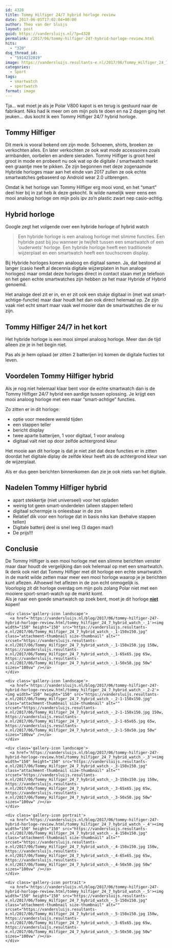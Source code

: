 ```yaml
---
id: 4328
title: Tommy Hilfiger 24/7 hybrid horloge review
date: 2017-06-05T17:02:04+00:00
author: Theo van der Sluijs
layout: post
guid: https://vandersluijs.nl/?p=4328
permalink: /2017/06/tommy-hilfiger-247-hybrid-horloge-review.html
hits:
  - "320"
dsq_thread_id:
  - "5914232019"
image: https://vandersluijs.resultants-e.nl/2017/06/Tommy_Hilfiger_24_7_hybrid_watch_-_2-825x510.jpg
categories:
  - Sport
tags:
  - smartwatch
  - sportwatch
format: image
---
```

<section class="gh-view"> <section id="ember2348" class="ember-view view-container view-editor"> <section class="entry-preview js-entry-preview "> <section class="entry-preview-content js-entry-preview-content"> 

<div id="ember2356" class="ember-view rendered-markdown js-rendered-markdown">
  <p>
    Tja&#8230; wat moet je als je Polar V800 kapot is en terug is gestuurd naar de fabrikant. Niks had ik meer om om mijn pols te doen en na 2 dagen ging het jeuken&#8230; dus kocht ik een Tommy Hilfiger 24/7 hybrid horloge.
  </p>
  
  <h2 id="tommyhilfiger">
    Tommy Hilfiger
  </h2>
  
  <p>
    Dit merk is vooral bekend om zijn mode. Schoenen, shirts, broeken ze verkochten alles. En later verkochten ze ook wat mode accessoires zoals armbanden, oorbelen en andere sieraden. Tommy Hilfiger is groot heel groot in mode en probeert nu ook wat op de digitale / smartwatch markt een graantje mee te pikken. Ze zijn begonnen met deze zogenaamde Hybride horloges maar aan het einde van 2017 zullen ze ook echte smartwatches gebaseerd op Android wear 2.0 uitbrengen.
  </p>
  
  <p>
    Omdat ik het horloge van Tommy Hilfiger erg mooi vond, en het &#8220;smart&#8221; deel hier bij in zat heb ik deze gekocht. Ik wilde namelijk weer eens een mooi analoog horloge om mijn pols ipv zo&#8217;n plastic zwart nep casio-achtig.
  </p>
  
  <h2 id="hybridhorloge">
    Hybrid horloge
  </h2>
  
  <p>
    Google zegt het volgende over een hybride horloge of hybrid watch
  </p>
  
  <blockquote>
    <p>
      Een hybride horloge is een analoog horloge met slimme functies. Een hybride past bij jou wanneer je twijfelt tussen een smartwatch of een &#8216;ouderwets&#8217; horloge. Een hybride horloge heeft een traditionele wijzerplaat en een smartwatch heeft een touchscreen display.
    </p>
  </blockquote>
  
  <p>
    Bij Hybride horloges komen analoog en digitaal samen. Ja, dat bestond al langer (casio heeft al decennia digitale wijzerplaten in hun analoge horloges) maar omdat deze horloges direct in contact staan met je telefoon en het geen echte smartwatches zijn hebben ze het maar Hybride of Hybrid genoemd.
  </p>
  
  <p>
    Het analoge deel zit er in, en er zit ook een stukje digitaal in (met wat smart-achtige-functie) maar daar houdt het dan ook direct helemaal op. Ze zijn vaak niet echt smart maar vaak wel mooier dan de smartwatches die er nu zijn.
  </p>
  
  <h2 id="tommyhilfiger247inhetkort">
    Tommy Hilfiger 24/7 in het kort
  </h2>
  
  <p>
    Het hybride horloge is een mooi simpel analoog horloge. Meer dan de tijd alleen zie je in het begin niet.
  </p>
  
  <p>
    Pas als je hem oplaad (er zitten 2 batterijen in) komen de digitale fucties tot leven.
  </p>
  
  <h2 id="voordelentommyhilfigerhybrid">
    Voordelen Tommy Hilfiger hybrid
  </h2>
  
  <p>
    Als je nog niet helemaal klaar bent voor de echte smartwatch dan is de Tommy Hilfiger 24/7 hybrid een aardige tussen oplossing. Je krijgt een mooi analoog horloge met een maar &#8220;smart-achtige&#8221; functies.
  </p>
  
  <p>
    Zo zitten er in dit horloge:
  </p>
  
  <ul>
    <li>
      optie voor meedere wereld tijden
    </li>
    <li>
      een stappen teller
    </li>
    <li>
      bericht display
    </li>
    <li>
      twee aparte batterijen, 1 voor digitaal, 1 voor analoog
    </li>
    <li>
      digitaal valt niet op door zelfde achtergrond kleur
    </li>
  </ul>
  
  <p>
    Het mooie aan dit horloge is dat je niet ziet dat deze functies er in zitten doordat het digitale diplay de zelfde kleur heeft als de achtergrond kleur van de wijzerplaat.
  </p>
  
  <p>
    Als er dus geen berichten binnenkomen dan zie je ook niets van het digitale.
  </p>
  
  <h2 id="nadelentommyhilfigerhybrid">
    Nadelen Tommy Hilfiger hybrid
  </h2>
  
  <ul>
    <li>
      apart stekkertje (niet universeel) voor het opladen
    </li>
    <li>
      weinig tot geen smart-onderdelen (alleen stappen tellen)
    </li>
    <li>
      digitaal schermpje is onleesbaar in de zon
    </li>
    <li>
      Relatief dik voor een horloge dat in basis niks kan (behalve stappen tellen)
    </li>
    <li>
      Digitale batterij deel is snel leeg (3 dagen max!)
    </li>
    <li>
      De prijs!!!
    </li>
  </ul>
  
  <h2 id="conclusie">
    Conclusie
  </h2>
</div></section> </section> </section> </section> <aside id="ember1391" class="ember-view gh-notifications"></aside> 

<div id="ember1400" class="ember-view content-cover">
  De Tommy Hilfiger is een mooi horloge met een slimme berichten venster maar daar houdt de vergelijking dan ook helemaal op met een smartwatch.
</div>

<div class="ember-view content-cover">
</div>

<div class="ember-view content-cover">
  Ik denk ook niet dat Tommy Hilfiger met dit horloge een echte smartwatch in de markt wilde zetten maar meer een mooi horloge waarop je je berichten kunt aflezen. Alhoewel het aflezen in de zon echt onmogelijk is.
</div>

<div class="ember-view content-cover">
</div>

<div class="ember-view content-cover">
  Voorlopig zit dit horloge overdag om mijn pols zolang Polar niet met een mooiere sport-smart-watch op de markt komt.
</div>

<div class="ember-view content-cover">
</div>

<div class="ember-view content-cover">
  Als je naar een goede smartwatch op zoek bent, moet je dit horloge <span style="text-decoration: underline;"><strong>niet</strong></span> kopen!
  
  <div id='gallery-20' class='gallery galleryid-4328 gallery-columns-3 gallery-size-thumbnail'>
      
    
    <div class='gallery-icon landscape'>
      <a href='https://vandersluijs.nl/blog/2017/06/tommy-hilfiger-247-hybrid-horloge-review.html/tommy_hilfiger_24_7_hybrid_watch_-_1'><img width="150" height="150" src="https://vandersluijs.resultants-e.nl/2017/06/Tommy_Hilfiger_24_7_hybrid_watch_-_1-150x150.jpg" class="attachment-thumbnail size-thumbnail" alt="" srcset="https://vandersluijs.resultants-e.nl/2017/06/Tommy_Hilfiger_24_7_hybrid_watch_-_1-150x150.jpg 150w, https://vandersluijs.resultants-e.nl/2017/06/Tommy_Hilfiger_24_7_hybrid_watch_-_1-65x65.jpg 65w, https://vandersluijs.resultants-e.nl/2017/06/Tommy_Hilfiger_24_7_hybrid_watch_-_1-50x50.jpg 50w" sizes="100vw" /></a>
    </div>   
    
    <div class='gallery-icon landscape'>
      <a href='https://vandersluijs.nl/blog/2017/06/tommy-hilfiger-247-hybrid-horloge-review.html/tommy_hilfiger_24_7_hybrid_watch_-_2-2'><img width="150" height="150" src="https://vandersluijs.resultants-e.nl/2017/06/Tommy_Hilfiger_24_7_hybrid_watch_-_2-1-150x150.jpg" class="attachment-thumbnail size-thumbnail" alt="" srcset="https://vandersluijs.resultants-e.nl/2017/06/Tommy_Hilfiger_24_7_hybrid_watch_-_2-1-150x150.jpg 150w, https://vandersluijs.resultants-e.nl/2017/06/Tommy_Hilfiger_24_7_hybrid_watch_-_2-1-65x65.jpg 65w, https://vandersluijs.resultants-e.nl/2017/06/Tommy_Hilfiger_24_7_hybrid_watch_-_2-1-50x50.jpg 50w" sizes="100vw" /></a>
    </div>   
    
    <div class='gallery-icon landscape'>
      <a href='https://vandersluijs.nl/blog/2017/06/tommy-hilfiger-247-hybrid-horloge-review.html/tommy_hilfiger_24_7_hybrid_watch_-_3'><img width="150" height="150" src="https://vandersluijs.resultants-e.nl/2017/06/Tommy_Hilfiger_24_7_hybrid_watch_-_3-150x150.jpg" class="attachment-thumbnail size-thumbnail" alt="" srcset="https://vandersluijs.resultants-e.nl/2017/06/Tommy_Hilfiger_24_7_hybrid_watch_-_3-150x150.jpg 150w, https://vandersluijs.resultants-e.nl/2017/06/Tommy_Hilfiger_24_7_hybrid_watch_-_3-65x65.jpg 65w, https://vandersluijs.resultants-e.nl/2017/06/Tommy_Hilfiger_24_7_hybrid_watch_-_3-50x50.jpg 50w" sizes="100vw" /></a>
    </div>   
    
    <div class='gallery-icon portrait'>
      <a href='https://vandersluijs.nl/blog/2017/06/tommy-hilfiger-247-hybrid-horloge-review.html/tommy_hilfiger_24_7_hybrid_watch_-_4'><img width="150" height="150" src="https://vandersluijs.resultants-e.nl/2017/06/Tommy_Hilfiger_24_7_hybrid_watch_-_4-150x150.jpg" class="attachment-thumbnail size-thumbnail" alt="" srcset="https://vandersluijs.resultants-e.nl/2017/06/Tommy_Hilfiger_24_7_hybrid_watch_-_4-150x150.jpg 150w, https://vandersluijs.resultants-e.nl/2017/06/Tommy_Hilfiger_24_7_hybrid_watch_-_4-65x65.jpg 65w, https://vandersluijs.resultants-e.nl/2017/06/Tommy_Hilfiger_24_7_hybrid_watch_-_4-50x50.jpg 50w" sizes="100vw" /></a>
    </div>   
    
    <div class='gallery-icon portrait'>
      <a href='https://vandersluijs.nl/blog/2017/06/tommy-hilfiger-247-hybrid-horloge-review.html/tommy_hilfiger_24_7_hybrid_watch_-_5'><img width="150" height="150" src="https://vandersluijs.resultants-e.nl/2017/06/Tommy_Hilfiger_24_7_hybrid_watch_-_5-150x150.jpg" class="attachment-thumbnail size-thumbnail" alt="" srcset="https://vandersluijs.resultants-e.nl/2017/06/Tommy_Hilfiger_24_7_hybrid_watch_-_5-150x150.jpg 150w, https://vandersluijs.resultants-e.nl/2017/06/Tommy_Hilfiger_24_7_hybrid_watch_-_5-65x65.jpg 65w, https://vandersluijs.resultants-e.nl/2017/06/Tommy_Hilfiger_24_7_hybrid_watch_-_5-50x50.jpg 50w" sizes="100vw" /></a>
    </div> 
  </div></p>
</div>